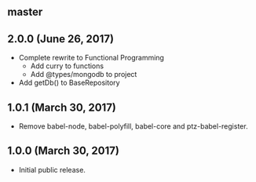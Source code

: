## master

## 2.0.0 (June 26, 2017)

* Complete rewrite to Functional Programming
    * Add curry to functions
    * Add @types/mongodb to project
* Add getDb() to BaseRepository

## 1.0.1 (March 30, 2017)

* Remove babel-node, babel-polyfill, babel-core and ptz-babel-register.

## 1.0.0 (March 30, 2017)

* Initial public release.
